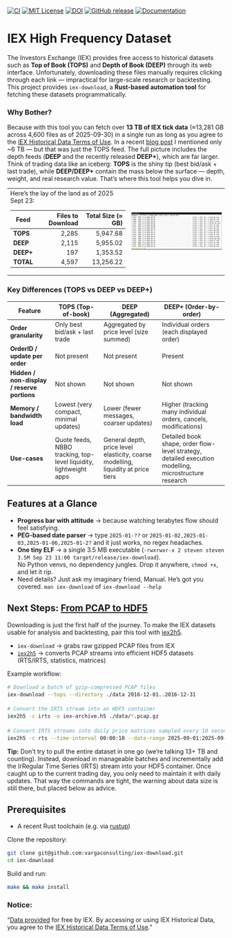 
[![CI](https://github.com/vargaconsulting/iex-download/actions/workflows/ci.yml/badge.svg)](https://github.com/vargaconsulting/iex-download/actions/workflows/ci.yml)
[![MIT License](https://img.shields.io/badge/license-MIT-green.svg)](LICENSE)
[![DOI](https://zenodo.org/badge/DOI/10.5281/zenodo.17188420.svg)](https://doi.org/10.5281/zenodo.17188420)
[![GitHub release](https://img.shields.io/github/v/release/vargaconsulting/iex-download.svg)](https://github.com/vargaconsulting/iex-download/releases)
[![Documentation](https://img.shields.io/badge/docs-stable-blue)](https://vargaconsulting.github.io/iex-download)


# IEX High Frequency Dataset

The Investors Exchange (IEX) provides free access to historical datasets such as **Top of Book (TOPS)** and **Depth of Book (DEEP)** through its web interface. Unfortunately, downloading these files manually requires clicking through each link — impractical for large-scale research or backtesting. This project provides `iex-download`, a **Rust-based automation tool** for fetching these datasets programmatically.

### Why Bother?

Because with this tool you can fetch over **13 TB of IEX tick data** (≈13,281 GB across 4,600 files as of 2025-09-30) in a single run as long as you agree to the [IEX Historical Data Terms of Use][101]. In a recent [blog post][201] I mentioned only ~6 TB — but that was just the TOPS feed. The full picture includes the depth feeds (**DEEP** and the recently released **DEEP+**), which are far larger. Think of trading data like an iceberg: **TOPS** is the shiny tip (best bid/ask + last trade), while **DEEP/DEEP+** contain the mass below the surface — depth, weight, and real research value. That’s where this tool helps you dive in.

<table><tr><td>
Here’s the lay of the land as of 2025 Sept 23:

| Feed   | Files to Download | Total Size (≈ GB) |
|--------|------------------:|------------------:|
| **TOPS**  | 2,285 | 5,947.68 |
| **DEEP**  | 2,115 | 5,955.02 |
| **DEEP+** |   197 | 1,353.52 |
| **TOTAL** | 4,597 | 13,256.22 |


</td><td>

<picture>
  <source media="(prefers-color-scheme: dark)" srcset="docs/assets/screenshot-dark.png" width="500">
  <source media="(prefers-color-scheme: light)" srcset="docs/assets/screenshot-light.png" width="500">
  <img alt="Demo screenshot" src="docs/assets/screenshot-light.png" width="500">
</picture>

</td></tr></table>

### Key Differences (TOPS vs DEEP vs DEEP+)

| Feature                                     | TOPS (Top-of-book)                                                | DEEP (Aggregated)                                                                 | DEEP+ (Order-by-order)                                                                                |
| ------------------------------------------- | ----------------------------------------------------------------- | --------------------------------------------------------------------------------- | ----------------------------------------------------------------------------------------------------- |
| **Order granularity**                       | Only best bid/ask + last trade                                    | Aggregated by price level (size summed)                                           | Individual orders (each displayed order)                                                              |
| **OrderID / update per order**              | Not present                                                       | Not present                                                                       | Present                                                                                               |
| **Hidden / non-display / reserve portions** | Not shown                                                         | Not shown                                                                         | Not shown                                                                                             |
| **Memory / bandwidth load**                 | Lowest (very compact, minimal updates)                            | Lower (fewer messages, coarser updates)                                           | Higher (tracking many individual orders, cancels, modifications)                                      |
| **Use-cases**                               | Quote feeds, NBBO tracking, top-level liquidity, lightweight apps | General depth, price level elasticity, coarse modelling, liquidity at price tiers | Detailed book shape, order flow-level strategy, detailed execution modelling, microstructure research |


## Features at a Glance

- **Progress bar with attitude** → because watching terabytes flow should feel satisfying.  
- **PEG-based date parser** → type `2025-01-??` or `2025-01-02,2025-01-03,2025-01-06,2025-01-2?` and it just works, no regex headaches.  
- **One tiny ELF** → a single 3.5 MB executable (`-rwxrwxr-x 2 steven steven 3.5M Sep 23 11:00 target/release/iex-download`).  
  No Python venvs, no dependency jungles. Drop it anywhere, `chmod +x`, and let it rip.  
- Need details? Just ask my imaginary friend, Manual. He’s got you covered. `man iex-download` of `iex-download --help`


## Next Steps: [From PCAP to HDF5][202]

Downloading is just the first half of the journey. To make the IEX datasets usable for analysis and backtesting, pair this tool with [iex2h5][202].  

- `iex-download` → grabs raw gzipped PCAP files from IEX  
- [`iex2h5`][202] → converts PCAP streams into efficient HDF5 datasets (RTS/IRTS, statistics, matrices)  

Example workflow:

```bash
# Download a batch of gzip-compressed PCAP files
iex-download --tops --directory ./data 2016-12-01..2016-12-31  

# Convert the IRTS stream into an HDF5 container
iex2h5 -c irts -o iex-archive.h5 ./data/*.pcap.gz

# Convert IRTS streams into daily price matrices sampled every 10 seconds for the month of September 2025
iex2h5 -c rts --time-interval 00:00:10 --date-range 2025-09-01:2025-09-30 -o experiment-001.h5 iex-archive.h5
````

**Tip:** Don’t try to pull the entire dataset in one go (we’re talking 13+ TB and counting). Instead, download in manageable batches and incrementally add the IrRegular Time Series (IRTS) stream into your HDF5 container. Once caught up to the current trading day, you only need to maintain it with daily updates. That way the commands are tight, the warning about data size is still there, but placed below as advice.  

## Prerequisites

- A recent Rust toolchain (e.g. via [rustup](https://rustup.rs/))  

Clone the repository:

```bash
git clone git@github.com:vargaconsulting/iex-download.git
cd iex-download
````

Build and run:

```bash
make && make install
```

### Notice:
“[Data provided][100] for free by IEX. By accessing or using IEX Historical Data, you agree to the [IEX Historical Data Terms of Use][101].”


[100]: https://iextrading.com/trading/market-data/
[101]: https://www.iexexchange.io/legal/hist-data-terms
[201]: https://steven-varga.ca/blog/longest-active-stocks-from-iex-pcap/
[202]: https://steven-varga.ca/site/iex2h5/
[203]: https://steven-varga.ca/iex2h5/
